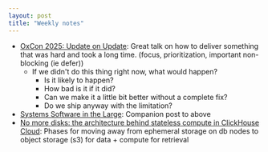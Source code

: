 ```yaml
---
layout: post
title: "Weekly notes"
---
```


* [OxCon 2025: Update on Update](https://www.youtube.com/watch?v=M-ZLz8Wg34s): Great talk on how to deliver something that was hard and took a long time. (focus, prioritization, important non-blocking (ie defer))
  * If we didn't do this thing right now, what would happen?
    * Is it likely to happen?
    * How bad is it if it did?
    * Can we make it a little bit better without a complete fix?
    * Do we ship anyway with the limitation?
* [Systems Software in the Large](https://oxide.computer/blog/systems-software-in-the-large): Companion post to above
* [No more disks: the architecture behind stateless compute in ClickHouse Cloud](https://clickhouse.com/blog/clickhouse-cloud-stateless-compute): Phases for moving away from ephemeral storage on db nodes to object storage (s3) for data + compute for retrieval
